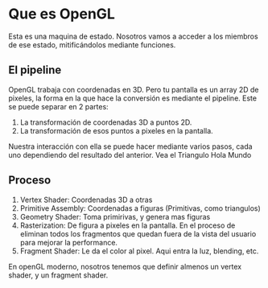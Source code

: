 Que es OpenGL
=============

Esta es una maquina de estado. Nosotros vamos a acceder a los miembros de ese
estado, mitificándolos mediante funciones.

El pipeline
-----------

OpenGL trabaja con coordenadas en 3D. Pero tu pantalla es un array 2D de
pixeles, la forma en la que hace la conversión es mediante el pipeline. Este se
puede separar en 2 partes:

1. La transformación de coordenadas 3D a puntos 2D.
2. La transformación de esos puntos a pixeles en la pantalla.

Nuestra interacción con ella se puede hacer mediante varios pasos, cada uno
dependiendo del resultado del anterior. Vea el Triangulo Hola Mundo

Proceso
-------

1. Vertex Shader: Coordenadas 3D a otras
2. Primitive Assembly: Coordenadas a figuras (Primitivas, como triangulos)
3. Geometry Shader: Toma primirivas, y genera mas figuras
4. Rasterization: De figura a pixeles en la pantalla. En el proceso de eliminan
   todos los fragmentos que quedan fuera de la vista del usuario para mejorar
   la performance.
5. Fragment Shader: Le da el color al pixel. Aqui entra la luz, blending, etc.

En openGL moderno, nosotros tenemos que definir almenos un vertex shader, y un
fragment shader.


